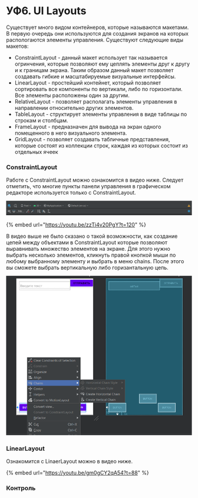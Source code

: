 # УФ6. UI Layouts

Существует много видом контейнеров, которые называются макетами. В первую очередь они используются для создания экранов на которых распологаются элементы управления. Существуют следующие виды макетов:

* ConstraintLayout - данный макет использует так называется огринчения, которые позволяют ему цеплять элементы друг к другу и к границам экрана. Таким образом данный макет позволяет создавать гибкие и масштабируемые визуальные интерфейсы.
* LinearLayout - простейший контейнет, который позволяет сортировать все компоненты по вертикали, либо по горизонтали. Все элементы расположены один за другим.
* RelativeLayout - позволяет располагать элементы управления в направлении относительно других элементов.
* TableLayout - структирует элементы управления в виде таблицы по строкам и столбцам.
* FrameLayout - предназначен для вывода на экран одного помещенного в него визуального элемента.
* GridLayout - позволяет создавать табличные представления, которые состоят из коллекции строк, каждая из которых состоит из отдельных ячеек

### ConstraintLayout

Работе с ConstraintLayout можно ознакомится в видео ниже. Следует отметить, что многие пункты панели управления в графическом редакторе используется только с ConstraintLayout.

![&#x420;&#x438;&#x441;. 1. &#x41F;&#x430;&#x43D;&#x435;&#x43B;&#x44C; &#x443;&#x43F;&#x440;&#x430;&#x432;&#x43B;&#x435;&#x43D;&#x438;&#x44F; &#x433;&#x440;&#x430;&#x444;&#x438;&#x447;&#x435;&#x441;&#x43A;&#x43E;&#x433;&#x43E; &#x440;&#x435;&#x434;&#x430;&#x43A;&#x442;&#x43E;&#x440;&#x430;](../../.gitbook/assets/image%20%2823%29.png)

{% embed url="https://youtu.be/zzTi4v20PgY?t=120" %}

В видео выше не было сказано о такой возможности, как создание цепей между объектами в ConstraintLayout которые позволяют выравнивать множество элементов на экране. Для этого нужно выбрать несколько элементов, кликнуть правой кнопкой мыши по любому выбранному элементу и выбрать в меню chains. После этого вы сможете выбрать вертикальную либо горизантальную цепь.

![&#x420;&#x438;&#x441;. 1. &#x421;&#x43E;&#x437;&#x434;&#x430;&#x43D;&#x438;&#x435; &#x446;&#x435;&#x43F;&#x438; &#x43C;&#x435;&#x436;&#x434;&#x443; &#x44D;&#x43B;&#x435;&#x43C;&#x435;&#x43D;&#x442;&#x430;&#x43C;&#x438;.](../../.gitbook/assets/image%20%2827%29.png)

### LinearLayout

Ознакомится с LinaerLayout можно в видео ниже.

{% embed url="https://youtu.be/gm0gCY2qA54?t=88" %}

### Контроль




